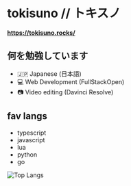 # tokisuno // トキスノ

**https://tokisuno.rocks/** 

## 何を勉強しています
- 🇯🇵 Japanese (日本語)
- 💻 Web Development (FullStackOpen)
- 📷 Video editing (Davinci Resolve)

## fav langs
- typescript
- javascript
- lua
- python
- go

![Top Langs](https://github-readme-stats.vercel.app/api/top-langs/?username=tokisuno&hide=html,css,markdown,glsl,makefile)
